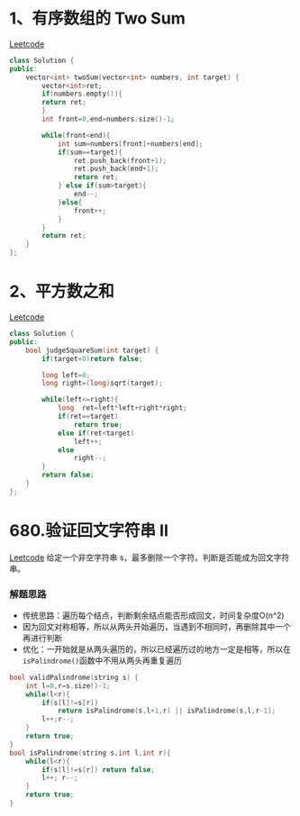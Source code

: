 1、有序数组的 Two Sum
=======================
[Leetcode](https://leetcode-cn.com/problems/two-sum-ii-input-array-is-sorted/description/)
```cpp
class Solution {
public:
    vector<int> twoSum(vector<int> numbers, int target) {
        vector<int>ret;
        if(numbers.empty()){
        return ret;
        }
        int front=0,end=numbers.size()-1;

        while(front<end){
            int sum=numbers[front]+numbers[end];
            if(sum==target){
                ret.push_back(front+1);
                ret.push_back(end+1);
                return ret;
            } else if(sum>target){
                end--;
            }else{
                front++;
            }
        }
        return ret;
    }
};
```
2、平方数之和
=================
[Leetcode](https://leetcode-cn.com/problems/sum-of-square-numbers/description/)
```cpp
class Solution {
public:
    bool judgeSquareSum(int target) {
        if(target<0)return false;

        long left=0;
        long right=(long)sqrt(target);

        while(left<=right){
            long  ret=left*left+right*right;
            if(ret==target)
                return true;
            else if(ret<target)
                left++;
            else
                right--;
        }
        return false;
    }
};
```
680.验证回文字符串 Ⅱ
===================
[Leetcode](https://leetcode-cn.com/problems/valid-palindrome-ii/)
给定一个非空字符串 s，最多删除一个字符。判断是否能成为回文字符串。
### 解题思路
* 传统思路：遍历每个结点，判断剩余结点能否形成回文，时间复杂度O(n^2)
* 因为回文对称相等，所以从两头开始遍历，当遇到不相同时，再删除其中一个再进行判断
* 优化：一开始就是从两头遍历的，所以已经遍历过的地方一定是相等，所以在`isPalindrome()`函数中不用从两头再重复遍历
```cpp
bool validPalindrome(string s) {
    int l=0,r=s.size()-1;
    while(l<r){
        if(s[l]!=s[r]) 
            return isPalindrome(s,l+1,r) || isPalindrome(s,l,r-1);
        l++;r--;
    }
    return true;
}
bool isPalindrome(string s,int l,int r){
    while(l<r){
        if(s[l]!=s[r]) return false;
        l++; r--;
    }
    return true;
}
```
